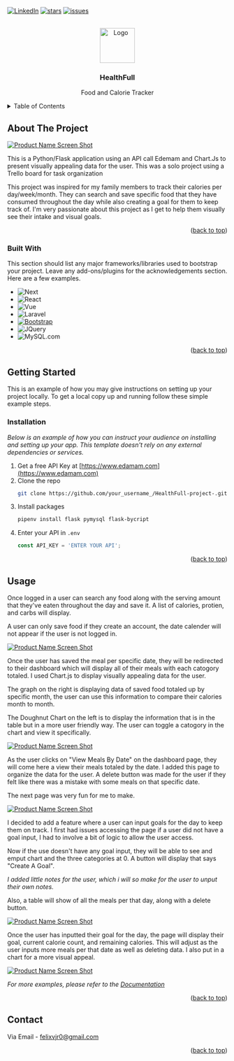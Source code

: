 <!-- Improved compatibility of back to top link: See: https://github.com/othneildrew/Best-README-Template/pull/73 -->
<a name="readme-top"></a>
<!--
*** Thanks for checking out the Best-README-Template. If you have a suggestion
*** that would make this better, please fork the repo and create a pull request
*** or simply open an issue with the tag "enhancement".
*** Don't forget to give the project a star!
*** Thanks again! Now go create something AMAZING! :D
-->



<!-- PROJECT SHIELDS -->
<!--
*** I'm using markdown "reference style" links for readability.
*** Reference links are enclosed in brackets [ ] instead of parentheses ( ).
*** See the bottom of this document for the declaration of the reference variables
*** for contributors-url, forks-url, etc. This is an optional, concise syntax you may use.
*** https://www.markdownguide.org/basic-syntax/#reference-style-links
-->

[![LinkedIn][linkedin-shield]][linkedin-url]
[![stars][stars-shield]][stars-url]
[![issues][issues-shield]][issues-url]



<!-- PROJECT LOGO -->
<br />
<div align="center">
  <a href="https://github.com/NeverGiveUp23/HealthFull-project-">
    <img src="food_app/static/img/grocery.png" alt="Logo" width="80" height="80">
  </a>

  <h3 align="center">HealthFull</h3>

  <p align="center">
    Food and Calorie Tracker
    <br />
  </p>
</div>



<!-- TABLE OF CONTENTS -->
<details>
  <summary>Table of Contents</summary>
  <ol>
    <li>
      <a href="#about-the-project">About The Project</a>
      <ul>
        <li><a href="#built-with">Built With</a></li>
      </ul>
    </li>
    <li>
      <a href="#getting-started">Getting Started</a>
      <ul>
        <li><a href="#prerequisites">Prerequisites</a></li>
        <li><a href="#installation">Installation</a></li>
      </ul>
    </li>
    <li><a href="#usage">Usage</a></li>
    <li><a href="#contact">Contact</a></li>
  </ol>
</details>



<!-- ABOUT THE PROJECT -->
## About The Project

[![Product Name Screen Shot][product-screenshot]](https://example.com)

This is a Python/Flask application using an API call Edemam and Chart.Js to present visually appealing data for the user. This was a solo project using a Trello board for task organization

This project was inspired for my family members to track their calories per day/week/month. They can search and save specific food that they have consumed throughout the day while also creating a goal for them to keep track of. I'm very passionate about this project as I get to help them visually see their intake and visual goals.


<p align="right">(<a href="#readme-top">back to top</a>)</p>



### Built With

This section should list any major frameworks/libraries used to bootstrap your project. Leave any add-ons/plugins for the acknowledgements section. Here are a few examples.

* ![Next][Next.js]
* ![React][React.js]
* ![Vue][Vue.js]
* ![Laravel][Laravel.com]
* [![Bootstrap][Bootstrap.com]][Bootstrap-url]
* ![JQuery][JQuery.com]
* ![MySQL.com][MySQL.com]

<p align="right">(<a href="#readme-top">back to top</a>)</p>



<!-- GETTING STARTED -->
## Getting Started

This is an example of how you may give instructions on setting up your project locally.
To get a local copy up and running follow these simple example steps.


### Installation

_Below is an example of how you can instruct your audience on installing and setting up your app. This template doesn't rely on any external dependencies or services._

1. Get a free API Key at [https://www.edamam.com](https://www.edamam.com)
2. Clone the repo
   ```sh
   git clone https://github.com/your_username_/HealthFull-project-.git
   ```
3. Install packages
   ```sh
   pipenv install flask pymysql flask-bycript
   ```
4. Enter your API in `.env`
   ```js
   const API_KEY = 'ENTER YOUR API';
   ```
<p align="right">(<a href="#readme-top">back to top</a>)</p>



<!-- USAGE EXAMPLES -->
## Usage

Once logged in a user can search any food along with the serving amount that they've eaten throughout the day and save it. A list of calories, protien, and carbs will display.

A user can only save food if they create an account, the date calender will not appear if the user is not logged in.

[![Product Name Screen Shot][product-screenshot2]](https://example.com)


Once the user has saved the meal per specific date, they will be redirected to their dashboard which will display all of their meals with each catogory totaled. I used Chart.js to display visually appealing data for the user. 

The graph on the right is displaying data of saved food totaled up by specific month, the user can use this information to compare their calories month to month.

The Doughnut Chart on the left is to display the information that is in the table but in a more user friendly way. The user can toggle a catogory in the chart and view it specifically. 


[![Product Name Screen Shot][product-screenshot3]](https://example.com)


As the user clicks on "View Meals By Date" on the dashboard page, they will come here a view their meals totaled by the date. I added this page to organize the data for the user. A delete button was made for the user if they felt like there was a mistake with some meals on that specific date.

The next page was very fun for me to make.


[![Product Name Screen Shot][product-screenshot4]](https://example.com)


I decided to add a feature where a user can input goals for the day to keep them on track. I first had issues accessing the page if a user did not have a goal input, I had to involve a bit of logic to allow the user access. 

Now if the use doesn't have any goal input, they will be able to see and emput chart and the three categories at 0. A button will display that says "Create A Goal".

*I added little notes for the user, which i will so make for the user to unput their own notes.*

Also, a table will show of all the meals per that day, along with a delete button.


[![Product Name Screen Shot][product-screenshot5]](https://example.com)


Once the user has inputted their goal for the day, the page will display their goal, current calorie count, and remaining calories. This will adjust as the user inputs more meals per that date as well as deleting data. I also put in a chart for a more visual appeal.


[![Product Name Screen Shot][product-screenshot6]](https://example.com)


_For more examples, please refer to the [Documentation](https://example.com)_

<p align="right">(<a href="#readme-top">back to top</a>)</p>


<!-- CONTACT -->
## Contact

Via Email - felixvjr0@gmail.com

<p align="right">(<a href="#readme-top">back to top</a>)</p>



<!-- MARKDOWN LINKS & IMAGES -->
<!-- https://www.markdownguide.org/basic-syntax/#reference-style-links -->
[contributors-shield]: https://img.shields.io/github/contributors/othneildrew/Best-README-Template.svg?style=for-the-badge
[contributors-url]: https://github.com/othneildrew/Best-README-Template/graphs/contributors
[forks-shield]: https://img.shields.io/github/forks/othneildrew/Best-README-Template.svg?style=for-the-badge
[forks-url]:https://github.com/NeverGiveUp23/HealthFull-project-/network/members
[stars-shield]: https://img.shields.io/github/stars/NeverGiveUp23/HealthFull-project-.svg
[stars-url]: https://github.com/NeverGiveUp23/HealthFull-project-/stargazers
[issues-shield]: https://img.shields.io/github/issues/NeverGiveUp23/HealthFull-project-.svg
[issues-url]: https://github.com/NeverGiveUp23/HealthFull-project-issues
[linkedin-shield]: https://img.shields.io/badge/-LinkedIn-black.svg?style=for-the-badge&logo=linkedin&colorB=555
[linkedin-url]: https://www.linkedin.com/in/felixvargasjr/
[product-screenshot]: food_app/static/img/Mainpage.png
[product-screenshot2]: food_app/static/img/Mainpageaddingfood.png
[product-screenshot3]: food_app/static/img/mainDashboard.png
[product-screenshot4]: food_app/static/img/Dailytotals.png
[product-screenshot5]: food_app/static/img/Beforegoalinputpage.png
[product-screenshot6]: food_app/static/img/GoalResultPage.png
[Next.js]: https://img.shields.io/badge/Flask-000000?style=for-the-badge&logo=flask&logoColor=white
[React.js]: https://img.shields.io/badge/CSS3-1572B6?style=for-the-badge&logo=css3&logoColor=white
[Vue.js]: https://img.shields.io/badge/Python-14354C?style=for-the-badge&logo=python&logoColor=white
[Laravel.com]:https://img.shields.io/badge/HTML5-E34F26?style=for-the-badge&logo=html5&logoColor=white
[Bootstrap.com]: https://img.shields.io/badge/Bootstrap-563D7C?style=for-the-badge&logo=bootstrap&logoColor=white
[Bootstrap-url]: https://getbootstrap.com
[JQuery.com]: https://img.shields.io/badge/JavaScript-F7DF1E?style=for-the-badge&logo=javascript&logoColor=black
[mySQL.com]: https://img.shields.io/badge/MySQL-005C84?style=for-the-badge&logo=mysql&logoColor=white
